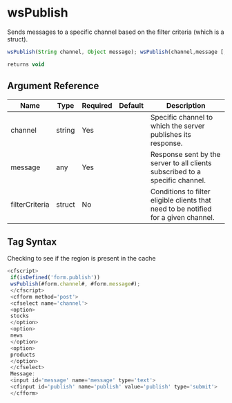 # wsPublish

 Sends messages to a specific channel based on the filter criteria (which is a struct).

```javascript
wsPublish(String channel, Object message); wsPublish(channel,message [,filterCriteria]);
```

```javascript
returns void
```

## Argument Reference

| Name | Type | Required | Default | Description |
| --- | --- | --- | --- | --- |
| channel | string | Yes |  | Specific channel to which the server publishes its response. |
| message | any | Yes |  | Response sent by the server to all clients subscribed to a specific channel. |
| filterCriteria | struct | No |  | Conditions to filter eligible clients that need to be notified for a given channel. |

## Tag Syntax

Checking to see if the region is present in the cache

```javascript
<cfscript> 
 if(isDefined('form.publish')) 
 wsPublish(#form.channel#, #form.message#); 
 </cfscript> 
 <cfform method='post'> 
 <cfselect name='channel'> 
 <option> 
 stocks 
 </option> 
 <option> 
 news 
 </option> 
 <option> 
 products 
 </option> 
 </cfselect> 
 Message: 
 <input id='message' name='message' type='text'> 
 <cfinput id='publish' name='publish' value='publish' type='submit'> 
 </cfform>
```
